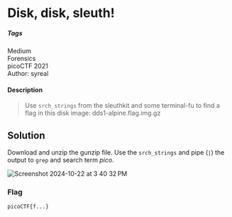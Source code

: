 # Disk, disk, sleuth!
##### Tags
Medium\
Forensics\
picoCTF 2021\
Author: syreal
#### Description
> Use `srch_strings` from the sleuthkit and some terminal-fu to find a flag in this disk image: dds1-alpine.flag.img.gz
## Solution
Download and unzip the gunzip file.  Use the `srch_strings` and pipe (`|`) the output to `grep` and search term _pico_.

![Screenshot 2024-10-22 at 3 40 32 PM](https://github.com/user-attachments/assets/896f5cb4-0ec8-40c2-86ab-e93acde01192)

### Flag
`picoCTF{f...}`
